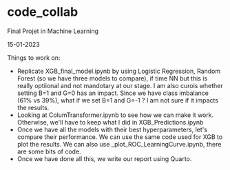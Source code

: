 # code_collab
Final Projet in Machine Learning


15-01-2023

Things to work on:

- Replicate XGB_final_model.ipynb by using Logistic Regression, Random Forest (so we have three models to compare), if time NN but this is really optiional and not mandotary at our stage.
  I am also curois whether setting B=1 and G=0 has an impact. Since we have class imbalance (61% vs 39%), what if we set B=1 and G=-1 ? I am not sure if it impacts the results.
- Looking at ColumTransformer.ipynb to see how we can make it work. Otherwise, we'll have to keep what I did in XGB_Predictions.ipynb
- Once we have all the models with their best hyperparameters, let's compare their performance. We can use the same code used for XGB to plot the results. We can also use _plot_ROC_LearningCurve.ipynb, there are some bits of code.
- Once we have done all this, we write our report using Quarto.

